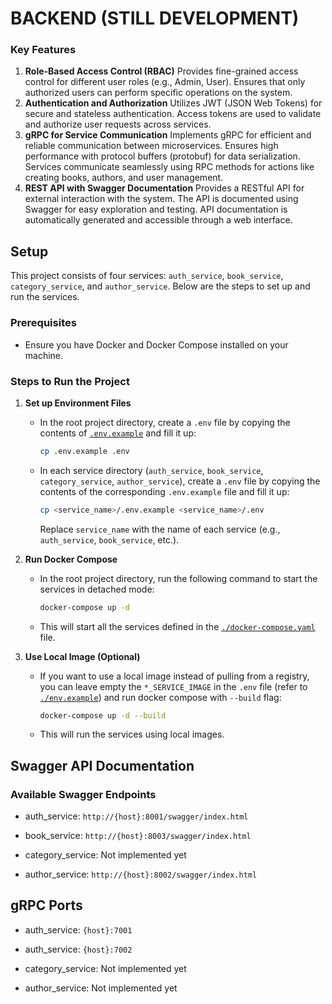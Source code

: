 # BACKEND (STILL DEVELOPMENT)

### Key Features
1. **Role-Based Access Control (RBAC)**
Provides fine-grained access control for different user roles (e.g., Admin, User).
Ensures that only authorized users can perform specific operations on the system.
2. **Authentication and Authorization**
Utilizes JWT (JSON Web Tokens) for secure and stateless authentication.
Access tokens are used to validate and authorize user requests across services.
3. **gRPC for Service Communication**
Implements gRPC for efficient and reliable communication between microservices.
Ensures high performance with protocol buffers (protobuf) for data serialization.
Services communicate seamlessly using RPC methods for actions like creating books, authors, and user management.
4. **REST API with Swagger Documentation**
Provides a RESTful API for external interaction with the system.
The API is documented using Swagger for easy exploration and testing.
API documentation is automatically generated and accessible through a web interface.

## Setup
This project consists of four services: `auth_service`, `book_service`, `category_service`, and `author_service`. Below are the steps to set up and run the services.

### Prerequisites

- Ensure you have Docker and Docker Compose installed on your machine.

### Steps to Run the Project

1. **Set up Environment Files**

   - In the root project directory, create a `.env` file by copying the contents of [`.env.example`](./.env.example) and fill it up:

     ```bash
     cp .env.example .env
     ```

   - In each service directory (`auth_service`, `book_service`, `category_service`, `author_service`), create a `.env` file by copying the contents of the corresponding `.env.example` file and fill it up:

     ```bash
     cp <service_name>/.env.example <service_name>/.env
     ```

     Replace `service_name` with the name of each service (e.g., `auth_service`, `book_service`, etc.).

2. **Run Docker Compose**

   - In the root project directory, run the following command to start the services in detached mode:

     ```bash
     docker-compose up -d
     ```

   - This will start all the services defined in the [`./docker-compose.yaml`](./docker-compose.yaml) file.

3. **Use Local Image (Optional)**

   - If you want to use a local image instead of pulling from a registry, you can leave empty the `*_SERVICE_IMAGE` in the `.env` file (refer to [`./env.example`](./env.example)) and run docker compose with `--build` flag:

     ```bash
     docker-compose up -d --build
     ```

   - This will run the services using local images.

## Swagger API Documentation
### Available Swagger Endpoints
- auth_service:
  `http://{host}:8001/swagger/index.html`

- book_service:
  `http://{host}:8003/swagger/index.html`

- category_service: Not implemented yet

- author_service:
  `http://{host}:8002/swagger/index.html`

## gRPC Ports
- auth_service:
 `{host}:7001`

- auth_service:
 `{host}:7002`

- category_service:
  Not implemented yet

- author_service:
  Not implemented yet
